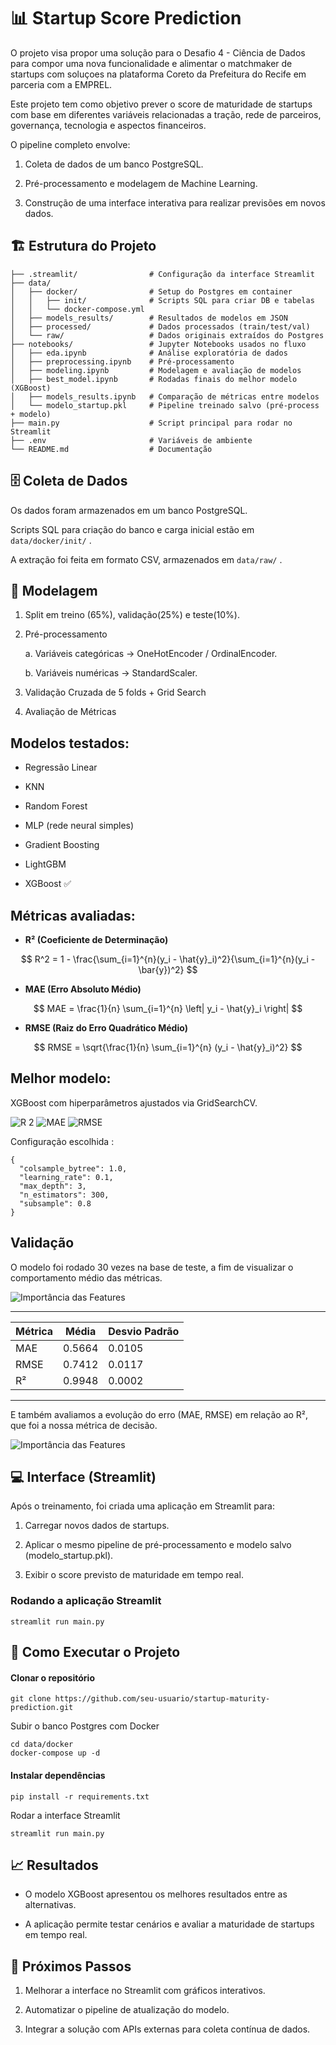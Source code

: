 # 📊 Startup Score Prediction

O projeto visa propor uma solução para o Desafio 4 - Ciência de Dados para compor uma nova funcionalidade e alimentar o matchmaker de startups com soluçoes na plataforma Coreto da Prefeitura do Recife em parceria com a EMPREL.

Este projeto tem como objetivo prever o score de maturidade de startups com base em diferentes variáveis relacionadas a tração, rede de parceiros, governança, tecnologia e aspectos financeiros. 

O pipeline completo envolve:

1. Coleta de dados de um banco PostgreSQL.

2. Pré-processamento e modelagem de Machine Learning.

3. Construção de uma interface interativa para realizar previsões em novos dados.

## 🏗 Estrutura do Projeto

``` 
├── .streamlit/                # Configuração da interface Streamlit
├── data/
│   ├── docker/                # Setup do Postgres em container
│   │   ├── init/              # Scripts SQL para criar DB e tabelas
│   │   └── docker-compose.yml
│   ├── models_results/        # Resultados de modelos em JSON
│   ├── processed/             # Dados processados (train/test/val)
│   └── raw/                   # Dados originais extraídos do Postgres
├── notebooks/                 # Jupyter Notebooks usados no fluxo
│   ├── eda.ipynb              # Análise exploratória de dados
│   ├── preprocessing.ipynb    # Pré-processamento
│   ├── modeling.ipynb         # Modelagem e avaliação de modelos
│   ├── best_model.ipynb       # Rodadas finais do melhor modelo (XGBoost)
│   ├── models_results.ipynb   # Comparação de métricas entre modelos
│   └── modelo_startup.pkl     # Pipeline treinado salvo (pré-process + modelo)
├── main.py                    # Script principal para rodar no Streamlit
├── .env                       # Variáveis de ambiente
└── README.md                  # Documentação
```

## 🗄️ Coleta de Dados

Os dados foram armazenados em um banco PostgreSQL.

Scripts SQL para criação do banco e carga inicial estão em `data/docker/init/` .

A extração foi feita em formato CSV, armazenados em `data/raw/` .

## 🤖 Modelagem

1. Split em treino (65%), validação(25%) e teste(10%).

2. Pré-processamento

    a. Variáveis categóricas → OneHotEncoder / OrdinalEncoder.

    b. Variáveis numéricas → StandardScaler.

3. Validação Cruzada de 5 folds + Grid Search

4. Avaliação de Métricas

## Modelos testados:

- Regressão Linear

- KNN

- Random Forest

- MLP (rede neural simples)

- Gradient Boosting

- LightGBM

- XGBoost ✅



## Métricas avaliadas:

- **R² (Coeficiente de Determinação)**  

$$
R^2 = 1 - \frac{\sum_{i=1}^{n}(y_i - \hat{y}_i)^2}{\sum_{i=1}^{n}(y_i - \bar{y})^2}
$$


- **MAE (Erro Absoluto Médio)**  

$$
MAE = \frac{1}{n} \sum_{i=1}^{n} \left| y_i - \hat{y}_i \right|
$$


- **RMSE (Raiz do Erro Quadrático Médio)**  

$$
RMSE = \sqrt{\frac{1}{n} \sum_{i=1}^{n} (y_i - \hat{y}_i)^2}
$$



## Melhor modelo:

XGBoost com hiperparâmetros ajustados via GridSearchCV.

![R 2](notebooks/images/r2models.png)
![MAE](notebooks/images/maemodels.png)
![RMSE](notebooks/images/rmsemodels.png)

Configuração escolhida :

```
{
  "colsample_bytree": 1.0,
  "learning_rate": 0.1,
  "max_depth": 3,
  "n_estimators": 300,
  "subsample": 0.8
}
```

## Validação

O modelo foi rodado 30 vezes na base de teste, a fim de visualizar o comportamento médio das métricas.

![Importância das Features](notebooks/images/30rounds.png)

___
| Métrica | Média   | Desvio Padrão |
|---------|---------|---------------|
| MAE     | 0.5664  | 0.0105        |
| RMSE    | 0.7412  | 0.0117        |
| R²      | 0.9948  | 0.0002        |
___
E também avaliamos a evolução do erro (MAE, RMSE) em relação ao R², que foi a nossa métrica de decisão.

![Importância das Features](notebooks/images/metric_compar.png)

## 💻 Interface (Streamlit)

Após o treinamento, foi criada uma aplicação em Streamlit para:

1. Carregar novos dados de startups.

2. Aplicar o mesmo pipeline de pré-processamento e modelo salvo (modelo_startup.pkl).

3. Exibir o score previsto de maturidade em tempo real.

### Rodando a aplicação Streamlit

```
streamlit run main.py
```

## 🚀 Como Executar o Projeto

#### Clonar o repositório
```
git clone https://github.com/seu-usuario/startup-maturity-prediction.git
```

Subir o banco Postgres com Docker
```
cd data/docker
docker-compose up -d
```

#### Instalar dependências
```
pip install -r requirements.txt
```

Rodar a interface Streamlit
```
streamlit run main.py
```

## 📈 Resultados

- O modelo XGBoost apresentou os melhores resultados entre as alternativas.

- A aplicação permite testar cenários e avaliar a maturidade de startups em tempo real.

## 📌 Próximos Passos

1. Melhorar a interface no Streamlit com gráficos interativos.

2. Automatizar o pipeline de atualização do modelo.

3. Integrar a solução com APIs externas para coleta contínua de dados.



